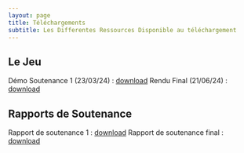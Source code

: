 ```yaml
---
layout: page
title: Téléchargements
subtitle: Les Differentes Ressources Disponible au téléchargement
---
```


## Le Jeu

Démo Soutenance 1 (23/03/24)  : [download](/assets/demos/Nazarick.zip)
Rendu Final (21/06/24) : [download](/assets/demos/Nazarick.zip)

## Rapports de Soutenance

Rapport de soutenance 1 : [download](/assets/texte/soutenance1_v1.1.pdf)
Rapport de soutenance final : [download](/assets/texte/soutenance_finale_3.pdf)



